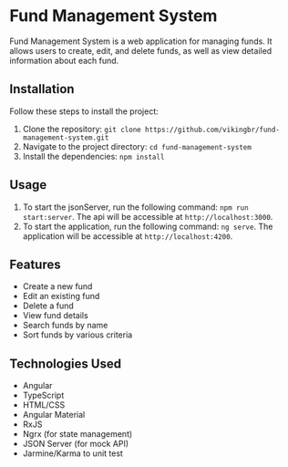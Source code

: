 # Fund Management System

Fund Management System is a web application for managing funds. It allows users to create, edit, and delete funds, as well as view detailed information about each fund.

## Installation

Follow these steps to install the project:

1. Clone the repository: `git clone https://github.com/vikingbr/fund-management-system.git`
2. Navigate to the project directory: `cd fund-management-system`
3. Install the dependencies: `npm install`

## Usage

1. To start the jsonServer, run the following command: `npm run start:server`. The api will be accessible at `http://localhost:3000`. 
2. To start the application, run the following command: `ng serve`. The application will be accessible at `http://localhost:4200`. 

## Features

- Create a new fund
- Edit an existing fund
- Delete a fund
- View fund details
- Search funds by name
- Sort funds by various criteria

## Technologies Used

- Angular
- TypeScript
- HTML/CSS
- Angular Material
- RxJS
- Ngrx (for state management)
- JSON Server (for mock API) 
- Jarmine/Karma to unit test